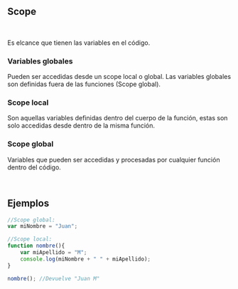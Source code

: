 ## Scope
<br>

Es elcance que tienen las variables en el código.

### Variables globales

Pueden ser accedidas desde un scope local o global. Las variables globales son definidas fuera de las funciones (Scope global).

### Scope local

Son aquellas variables definidas dentro del cuerpo de la función, estas son solo accedidas desde dentro de la misma función.

### Scope global
Variables que pueden ser accedidas y procesadas por cualquier función dentro del código.

 <br>
 
 ## Ejemplos
 
```jsx
//Scope global:
var miNombre = "Juan";

//Scope local:
function nombre(){
    var miApellido = "M";
    console.log(miNombre + " " + miApellido);
}

nombre(); //Devuelve "Juan M"
```